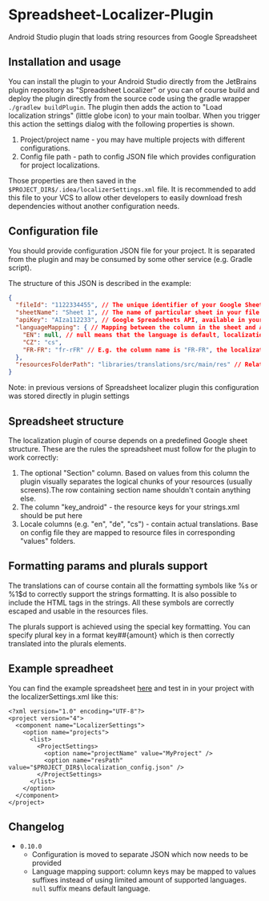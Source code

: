 # Spreadsheet-Localizer-Plugin
Android Studio plugin that loads string resources from Google Spreadsheet

## Installation and usage
You can install the plugin to your Android Studio directly from the JetBrains plugin repository as "Spreadsheet Localizer" or you can of course build and deploy the plugin directly from the source code using the gradle wrapper ```./gradlew buildPlugin```. The plugin then adds the action to "Load localization strings" (little globe icon) to your main toolbar. When you trigger this action the settings dialog with the following properties is shown.

1. Project/project name - you may have multiple projects with different configurations.
2. Config file path - path to config JSON file which provides configuration for project localizations. 

Those properties are then saved in the ```$PROJECT_DIR$/.idea/localizerSettings.xml``` file. It is recommended to add this file to your VCS to allow other developers to easily download fresh dependencies without another configuration needs.

## Configuration file

You should provide configuration JSON file for your project. It is separated from the plugin and may be consumed by some other service (e.g. Gradle script).

The structure of this JSON is described in the example:

```json
{
  "fileId": "1122334455", // The unique identifier of your Google Sheets file - it is the hash part of the URL
  "sheetName": "Sheet 1", // The name of particular sheet in your file
  "apiKey": "AIza112233", // Google Spreadsheets API, available in your Google developers console
  "languageMapping": { // Mapping between the column in the sheet and Android values folder suffix
    "EN": null, // null means that the language is default, localizations will be saved to "values" folder
    "CZ": "cs",
    "FR-FR": "fr-rFR" // E.g. the column name is "FR-FR", the localizations will be saved to "values-fr-rFR" folder
  },
  "resourcesFolderPath": "libraries/translations/src/main/res" // Relative path to your "res" folder with respect to json configuration path
}
```

Note: in previous versions of Spreadsheet localizer plugin this configuration was stored directly in plugin settings

## Spreadsheet structure
The localization plugin of course depends on a predefined Google sheet structure. These are the rules the spreadsheet must follow for the plugin to work correctly:

1. The optional "Section" column. Based on values from this column the plugin visually separates the logical chunks of your resources (usually screens).The row containing section name shouldn't contain anything else.
2. The column "key_android" - the resource keys for your strings.xml should be put here
4. Locale columns (e.g. "en", "de", "cs") - contain actual translations. Base on config file they are mapped to resource files in corresponding "values" folders.

## Formatting params and plurals support
The translations can of course contain all the formatting symbols like %s or %1$d to correctly support the strings formatting. It is also possible to include the HTML tags in the strings. All these symbols are correctly escaped and usable in the resources files.

The plurals support is achieved using the special key formatting. You can specify plural key in a format key##{amount} which is then correctly translated into the plurals elements.

## Example spreadheet
You can find the example spreadsheet [here](https://docs.google.com/spreadsheets/d/1Z5g7bHavCe1YKnnpLcGiaKbO0OOQB5VctPvACUQVDMs/edit#gid=0) and test in in your project with the localizerSettings.xml like this:
```
<?xml version="1.0" encoding="UTF-8"?>
<project version="4">
  <component name="LocalizerSettings">
    <option name="projects">
      <list>
        <ProjectSettings>
          <option name="projectName" value="MyProject" />
          <option name="resPath" value="$PROJECT_DIR$\localization_config.json" />
        </ProjectSettings>
      </list>
    </option>
  </component>
</project>
```

## Changelog

- `0.10.0` 
    - Configuration is moved to separate JSON which now needs to be provided
    - Language mapping support: column keys may be mapped to values suffixes instead of using limited amount of supported languages. `null` suffix means default language.